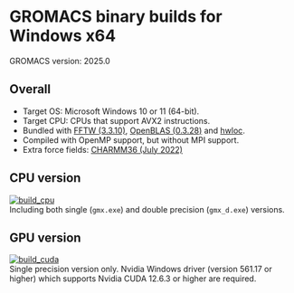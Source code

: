 # GROMACS binary builds for Windows x64

GROMACS version: 2025.0

## Overall
- Target OS: Microsoft Windows 10 or 11 (64-bit).
- Target CPU: CPUs that support AVX2 instructions.
- Bundled with [FFTW (3.3.10)](https://fftw.org), [OpenBLAS (0.3.28)](https://www.openblas.net/) and [hwloc](https://www.open-mpi.org/projects/hwloc/).
- Compiled with OpenMP support, but without MPI support.
- Extra force fields: [CHARMM36 (July 2022)](https://mackerell.umaryland.edu/charmm_ff.shtml#gromacs)

## CPU version
[![build_cpu](https://github.com/KaneGreen/GROMACS-Windows-Builder/actions/workflows/build_cpu.yml/badge.svg)](https://github.com/KaneGreen/GROMACS-Windows-Builder/actions/workflows/build_cpu.yml)  
Including both single (`gmx.exe`) and double precision (`gmx_d.exe`) versions.

## GPU version
[![build_cuda](https://github.com/KaneGreen/GROMACS-Windows-Builder/actions/workflows/build_cuda.yml/badge.svg)](https://github.com/KaneGreen/GROMACS-Windows-Builder/actions/workflows/build_cuda.yml)  
Single precision version only. Nvidia Windows driver (version 561.17 or higher) which supports Nvidia CUDA 12.6.3 or higher are required.

